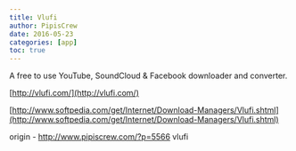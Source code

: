 ```yaml
---
title: Vlufi
author: PipisCrew
date: 2016-05-23
categories: [app]
toc: true
---
```


A free to use YouTube, SoundCloud & Facebook downloader and converter.

[http://vlufi.com/](http://vlufi.com/)

[http://www.softpedia.com/get/Internet/Download-Managers/Vlufi.shtml](http://www.softpedia.com/get/Internet/Download-Managers/Vlufi.shtml)

origin - http://www.pipiscrew.com/?p=5566 vlufi
